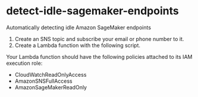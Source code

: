 # detect-idle-sagemaker-endpoints
Automatically detecting idle Amazon SageMaker endpoints

1. Create an SNS topic and subscribe your email or phone number to it.
2. Create a Lambda function with the following script.

Your Lambda function should have the following policies attached to its IAM execution role: 
- CloudWatchReadOnlyAccess
- AmazonSNSFullAccess
- AmazonSageMakerReadOnly
